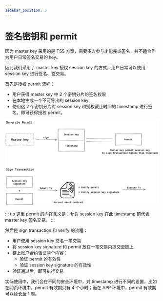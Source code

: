 ```yaml
---
sidebar_position: 5
---
```


# 签名密钥和 permit

因为 master key 采用的是 TSS 方案，需要多方参与才能完成签名，并不适合作为用户日常签名交易的 key。

因此我们采用了 master key 授权 session key 的方式，用户日常可以使用 session key 进行签名、签交易。

首先是授权 permit 流程：

- 用户获得 master key 中 2 个密钥分片的签名权限
- 在本地生成一个不可导出的 session key
- 使用这 2 个密钥分片对 session key 和授权截止时间的 timestamp 进行签名，即可获得授权 permit。

![permit-and-signature.png](./img/permit-and-signature.png)

::: tip
这里 permit 的内在含义是：允许 session key 在此 timestamp 前代表 master key 签名交易。
:::

然后是 sign transaction 和 verify 的流程：

- 用户使用 session key 签名一笔交易
- 将 session key signature 和 permit 放在一笔交易内提交至链上
- 链上账户合约验证两个内容：
    - 验证 permit 的有效性
    - 验证 session key signature 的有效性
- 验证通过后，即可执行交易

实际使用中，我们会在不同的安全环境中，对 timestamp 进行不同的设置，比如在网页环境中，permit 有效期只有 4 个小时；而在 APP 环境中，permit 有效期可以延长至 1 周。